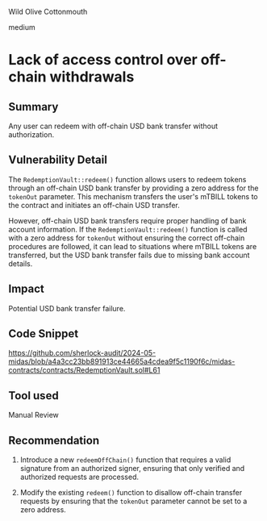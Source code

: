 Wild Olive Cottonmouth

medium

# Lack of access control over off-chain withdrawals

## Summary
Any user can redeem with off-chain USD bank transfer without authorization.

## Vulnerability Detail
The `RedemptionVault::redeem()` function allows users to redeem tokens through an off-chain USD bank transfer by providing a zero address for the `tokenOut` parameter. This mechanism transfers the user's mTBILL tokens to the contract and initiates an off-chain USD transfer.

However, off-chain USD bank transfers require proper handling of bank account information. If the `RedemptionVault::redeem()` function is called with a zero address for `tokenOut` without ensuring the correct off-chain procedures are followed, it can lead to situations where mTBILL tokens are transferred, but the USD bank transfer fails due to missing bank account details.

## Impact
Potential USD bank transfer failure.

## Code Snippet
https://github.com/sherlock-audit/2024-05-midas/blob/a4a3cc23bb891913ce44665a4cdea9f5c1190f6c/midas-contracts/contracts/RedemptionVault.sol#L61

## Tool used

Manual Review

## Recommendation
1. Introduce a new `redeemOffChain()` function that requires a valid signature from an authorized signer, ensuring that only verified and authorized requests are processed.

2. Modify the existing `redeem()` function to disallow off-chain transfer requests by ensuring that the `tokenOut` parameter cannot be set to a zero address.